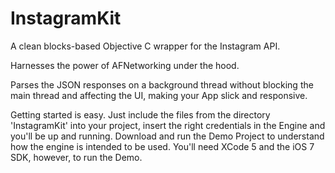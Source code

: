 InstagramKit
==================
 
A clean blocks-based Objective C wrapper for the Instagram API. 

Harnesses the power of AFNetworking under the hood.

Parses the JSON responses on a background thread without blocking the main thread and affecting the UI, making your App slick and responsive.


Getting started is easy. Just include the files from the directory 'InstagramKit' into your project, insert the right credentials in the Engine and you'll be up and running.
Download and run the Demo Project to understand how the engine is intended to be used. You'll need XCode 5 and the iOS 7 SDK, however, to run the Demo.
